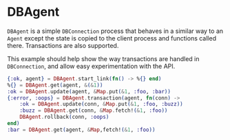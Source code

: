 DBAgent
=======

`DBAgent` is a simple `DBConnection` process that behaves in a similar
way to an `Agent` except the state is copied to the client process and functions
called there. Transactions are also supported.

This example should help show the way transactions are handled in
`DBConnection`, and allow easy experimentation with the API.

```elixir
{:ok, agent} = DBAgent.start_link(fn() -> %{} end)
%{} = DBAgent.get(agent, &(&1))
:ok = DBAgent.update(agent, &Map.put(&1, :foo, :bar))
{:error, :oops} = DBAgent.transaction(agent, fn(conn) ->
    :ok = DBAgent.update(conn, &Map.put(&1, :foo, :buzz))
    :buzz = DBAgent.get(conn, &Map.fetch!(&1, :foo))
    DBAgent.rollback(conn, :oops)
end)
:bar = DBAgent.get(agent, &Map,fetch!(&1, :foo))
```
